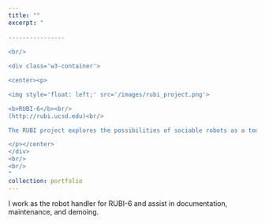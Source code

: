 ```yaml
---
title: ""
excerpt: "  
  
----------------
  
<br/>

<div class='w3-container'>

<center><p>

<img style='float: left;' src='/images/rubi_project.png'>

<b>RUBI-6</b><br/>
(http://rubi.ucsd.edu)<br/>

The RUBI project explores the possibilities of sociable robots as a tool for education and enrichment for toddlers in early childhood education environments.

</p></center>
</div>
<br/>
<br/>
"
collection: portfolio
---
```


I work as the robot handler for RUBI-6 and assist in documentation, maintenance, and demoing.
